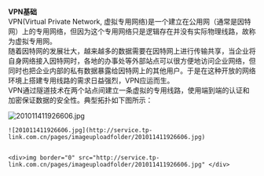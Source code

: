 <div>
    <div><b>VPN基础</b></div>
    <div>VPN(Virtual Private Network, 虚拟专用网络)是一个建立在公用网（通常是因特网）上的专用网络，但因为这个专用网络只是逻辑存在并没有实际物理线路，故称为虚拟专用网。</div>
    <div>随着因特网的发展壮大，越来越多的数据需要在因特网上进行传输共享，当企业将自身网络接入因特网时，各地的办事处等外部站点可以很方便地访问企业网络，但同时也把企业内部的私有数据暴露给因特网上的其他用户。于是在这种开放的网络环境上搭建专用线路的需求日益强烈，VPN应运而生。</div>
    <div>VPN通过隧道技术在两个站点间建立一条虚拟的专用线路，使用端到端的认证和加密保证数据的安全性。典型拓扑如下图所示：</div>
    
    
   ![201011411926606.jpg]( http://oltn18dzj.bkt.clouddn.com/201011411926606.jpg)
    
    ![201011411926606.jpg](http://service.tp-link.com.cn/pages/imageuploadfolder/201011411926606.jpg)
    
    
    <div>img border="0" src="http://service.tp-link.com.cn/pages/imageuploadfolder/201011411926606.jpg" </div>
</div>
